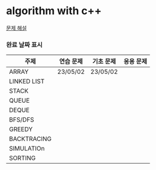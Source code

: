 # algorithm with c++


[문제 해설](https://velog.io/@gracemjy)

### 완료 날짜 표시
| 주제                  | 연습 문제    | 기초 문제       | 응용 문제 |
|-------------------|----------|-------------|-------|
| ARRAY             | 23/05/02 | 23/05/02 |       |
| LINKED LIST       |   |   |       |
| STACK             |   |   |       |
| QUEUE             |   |   |       |
| DEQUE             |   |   |       |
| BFS/DFS           |   |   |       |
| GREEDY            |   |   |       |
| BACKTRACING       |   |   |       |
| SIMULATIOn        |   |   |       |
| SORTING           |   |   |       |
